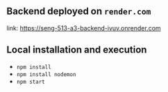 ## Backend deployed on `render.com`

link: https://seng-513-a3-backend-ivuv.onrender.com

## Local installation and execution
- `npm install`
- `npm install nodemon`
- `npm start`

